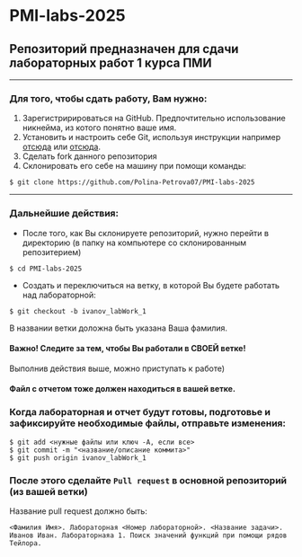 # PMI-labs-2025
## Репозиторий предназначен для сдачи лабораторных работ 1 курса ПМИ
____
### Для того, чтобы сдать работу, Вам нужно:
1. Зарегистририроваться на GitHub. Предпочтительно использование никнейма, из котого понятно ваше имя.
2. Установить и настроить себе Git, используя инструкции например [отсюда](https://git-scm.com) или [отсюда](https://docs.github.com/ru/get-started/getting-started-with-git/set-up-git).
3. Сделать fork данного репозитория
4. Склонировать его себе на машину при помощи команды:  
``` 
$ git clone https://github.com/Polina-Petrova07/PMI-labs-2025
```
____
### Дальнейшие действия:  
+ После того, как Вы склонируете репозиторий, нужно перейти в директорию (в папку на компьютере со склонированным репозитерием)
```
$ cd PMI-labs-2025
```
+ Создать и переключиться на ветку, в которой Вы будете работать над лабораторной:
```
$ git checkout -b ivanov_labWork_1
```
В названии ветки доложна быть указана Ваша фамилия.  
#### **Важно!** Следите за тем, чтобы Вы работали в **СВОЕЙ** ветке!

Выполнив действия выше, можно приступать к работе)  
#### Файл с отчетом тоже должен находиться в вашей ветке.  
### Когда лабораторная и отчет будут готовы, подготовье и зафиксируйте необходимые файлы, отправьте изменения:
```
$ git add <нужные файлы или ключ -A, если все>
$ git commit -m "<название/описание коммита>"
$ git push origin ivanov_labWork_1
```

### После этого сделайте ```Pull request``` в основной репозиторий (из вашей ветки)
Название pull request должно быть:
```
<Фамилия Имя>. Лабораторная <Номер лабораторной>. <Название задачи>.
Иванов Иван. Лабораторнаяа 1. Поиск значений функций при помощи рядов Тейлора.
```
